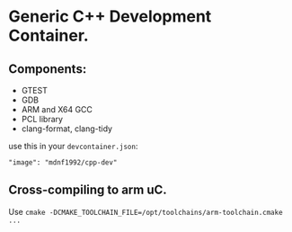 # Generic C++ Development Container.

## Components:

- GTEST
- GDB
- ARM and X64 GCC
- PCL library
- clang-format, clang-tidy

use this in your `devcontainer.json`:
```
"image": "mdnf1992/cpp-dev"
```

## Cross-compiling to arm uC.
Use `cmake -DCMAKE_TOOLCHAIN_FILE=/opt/toolchains/arm-toolchain.cmake ...`